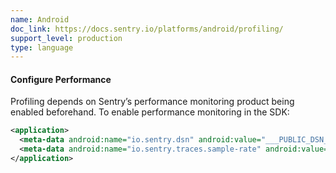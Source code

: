 ```yaml
---
name: Android
doc_link: https://docs.sentry.io/platforms/android/profiling/
support_level: production
type: language
---
```


#### Configure Performance

Profiling depends on Sentry’s performance monitoring product being enabled beforehand. To enable performance monitoring in the SDK:

```xml {filename:AndroidManifest.xml}
<application>
  <meta-data android:name="io.sentry.dsn" android:value="___PUBLIC_DSN___" />
  <meta-data android:name="io.sentry.traces.sample-rate" android:value="1.0" />
</application>
```
